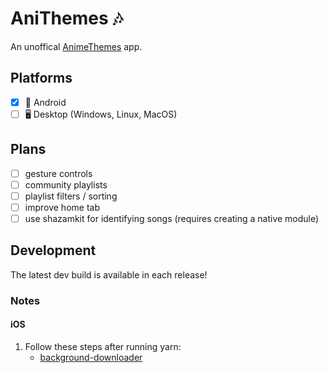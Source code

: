 # AniThemes 🎶
An unoffical [AnimeThemes](https://animethemes.moe/) app.

## Platforms
- [x] 🤖 Android
- [ ] 🖥️ Desktop (Windows, Linux, MacOS)

## Plans
- [ ] gesture controls
- [ ] community playlists
- [ ] playlist filters / sorting
- [ ] improve home tab
- [ ] use shazamkit for identifying songs (requires creating a native module)

## Development
The latest dev build is available in each release!

### Notes
#### iOS
1. Follow these steps after running yarn:
   - [background-downloader](https://github.com/kesha-antonov/react-native-background-downloader#ios---extra-mandatory-step)
